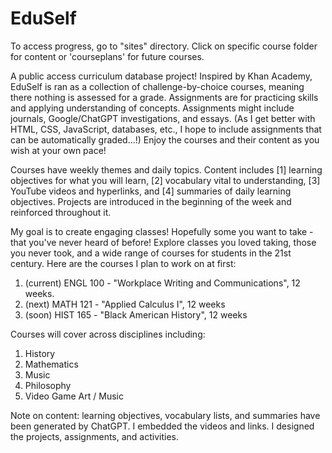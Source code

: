 # EduSelf
To access progress, go to "sites" directory. Click on specific course folder for content or 'courseplans' for future courses.

A public access curriculum database project! Inspired by Khan Academy, EduSelf is ran as a collection of challenge-by-choice courses, meaning there nothing is assessed for a grade. Assignments are for practicing skills and applying understanding of concepts. Assignments might include journals, Google/ChatGPT investigations, and essays. (As I get better with HTML, CSS, JavaScript, databases, etc., I hope to include assignments that can be automatically graded...!) Enjoy the courses and their content as you wish at your own pace! 

Courses have weekly themes and daily topics. Content includes [1] learning objectives for what you will learn, [2] vocabulary vital to understanding, [3] YouTube videos and hyperlinks, and [4] summaries of daily learning objectives. Projects are introduced in the beginning of the week and reinforced throughout it. 

My goal is to create engaging classes! Hopefully some you want to take - that you've never heard of before! Explore classes you loved taking, those you never took, and a wide range of courses for students in the 21st century. Here are the courses I plan to work on at first:
1. (current) ENGL 100 - "Workplace Writing and Communications", 12 weeks.
2. (next) MATH 121 - "Applied Calculus I", 12 weeks
3. (soon) HIST 165 - "Black American History", 12 weeks

Courses will cover across disciplines including:
1. History
2. Mathematics
3. Music
4. Philosophy
5. Video Game Art / Music

Note on content: learning objectives, vocabulary lists, and summaries have been generated by ChatGPT.
I embedded the videos and links. I designed the projects, assignments, and activities. 
